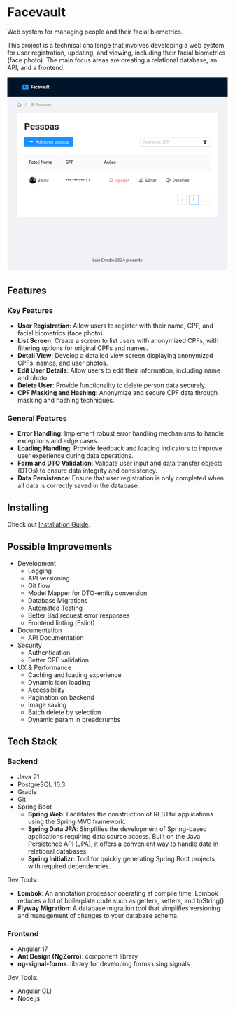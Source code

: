 # Facevault

Web system for managing people and their facial biometrics.

This project is a technical challenge that involves developing a web system for user registration, updating, and viewing, including their facial biometrics (face photo). The main focus areas are creating a relational database, an API, and a frontend.

![Facevault screenshot](./docs/public/demo.png)

## Features

### Key Features

- **User Registration**: Allow users to register with their name, CPF, and facial biometrics (face photo).
- **List Screen**: Create a screen to list users with anonymized CPFs, with filtering options for original CPFs and names.
- **Detail View**: Develop a detailed view screen displaying anonymized CPFs, names, and user photos.
- **Edit User Details**: Allow users to edit their information, including name and photo.
- **Delete User**: Provide functionality to delete person data securely.
- **CPF Masking and Hashing**: Anonymize and secure CPF data through masking and hashing techniques.

### General Features

- **Error Handling**: Implement robust error handling mechanisms to handle exceptions and edge cases.
- **Loading Handling**: Provide feedback and loading indicators to improve user experience during data operations.
- **Form and DTO Validation**: Validate user input and data transfer objects (DTOs) to ensure data integrity and consistency.
- **Data Persistence**: Ensure that user registration is only completed when all data is correctly saved in the database.

## Installing

Check out [Installation Guide](./docs/index.md).

## Possible Improvements

- Development
  - Logging
  - API versioning
  - Git flow
  - Model Mapper for DTO-entity conversion
  - Database Migrations
  - Automated Testing
  - Better Bad request error responses
  - Frontend linting (Eslint)
- Documentation
  - API Documentation
- Security
  - Authentication
  - Better CPF validation
- UX & Performance
  - Caching and loading experience
  - Dynamic icon loading
  - Accessibility
  - Pagination on backend
  - Image saving
  - Batch delete by selection
  - Dynamic param in breadcrumbs

## Tech Stack

### Backend

- Java 21
- PostgreSQL 16.3
- Gradle
- Git
- Spring Boot
  - **Spring Web**: Facilitates the construction of RESTful applications using the Spring MVC framework.
  - **Spring Data JPA**: Simplifies the development of Spring-based applications requiring data source access. Built on the Java Persistence API (JPA), it offers a convenient way to handle data in relational databases.
  - **Spring Initializr**: Tool for quickly generating Spring Boot projects with required dependencies.

Dev Tools:

- **Lombok**: An annotation processor operating at compile time, Lombok reduces a lot of boilerplate code such as getters, setters, and toString().
- **Flyway Migration**: A database migration tool that simplifies versioning and management of changes to your database schema.

### Frontend

- Angular 17
- **Ant Design (NgZorro)**: component library
- **ng-signal-forms**: library for developing forms using signals

Dev Tools:

- Angular CLI
- Node.js
